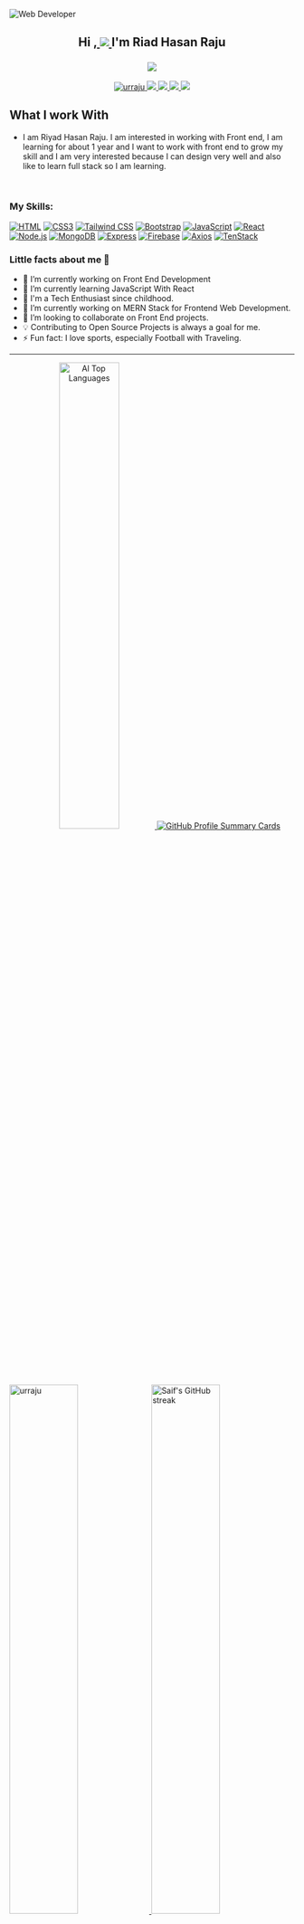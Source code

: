 ![Web Developer](https://i.ibb.co/p4Z13Yj/banner-design.png)

 <h2 align="center">Hi ,<a href="#wave" target="_blank">
    <img src="https://img.shields.io/badge/ 👋-black?style=flat-square"  />
  </a>
 I'm Riad Hasan Raju  </h2>


  
 <h3 align="center">
  <a href="https://github.com/Ratheshan03/readme-typing-svg"><img src="https://readme-typing-svg.herokuapp.com?lines=Learn+Mern+Stack+Developer;Frontend+Developer;&center=true&width=500&height=50"></a>
</h3>
<p align="center">
 <a href="[#website](https://assignmant-12.web.app/)" target="blank">
  <img src="https://img.shields.io/badge/Website-DC143C?style=flat-square&logo=medium&logoColor=white" alt="urraju" />
 </a>
 <a href="https://www.linkedin.com/public-profile/settings?trk=d_flagship3_profile_self_view_public_profile" target="_blank">
  <img src="https://img.shields.io/badge/LinkedIn-0077B5?style=flat-square&logo=linkedin&logoColor=white"/>
 </a>
 <a href="#twiter" target="_blank">
  <img src="https://img.shields.io/badge/Twitter-1DA1F2?style=flat-square&logo=twitter&logoColor=white" />
 </a>
 <a href="https://www.instagram.com/urrajuahmed_/" target="_blank">
  <img src="https://img.shields.io/badge/Instagram-fe4164?style=flat-square&logo=instagram&logoColor=white"  />
 </a>
 <a href="https://www.facebook.com/profile.php?id=100007355355842" target="_blank">
    <img src="https://img.shields.io/badge/Facebook-1877F2?style=flat-square&logo=facebook&logoColor=white" />
  </a>

</p>
 <h2>What I work With</h2>
 
 - I am Riyad Hasan Raju. I am interested in working with Front end, I am learning for about  1 year  and  I want to work with front end to grow my skill and I am very interested because I can design very well and also like to learn full stack so I am learning.
 
 <br/>
<h3>My Skills:</h3>  

[![HTML](https://img.shields.io/badge/HTML-E34F26?style=flat&labelColor=black&logo=html5&logoColor=E34F26)](https://developer.mozilla.org/en-US/docs/Web/HTML)
[![CSS3](https://img.shields.io/badge/CSS3-1572B6?style=flat&labelColor=black&logo=css3&logoColor=1572B6)](https://developer.mozilla.org/en-US/docs/Web/CSS)
[![Tailwind CSS](https://img.shields.io/badge/Tailwind_CSS-38B2AC?style=flat&labelColor=black&logo=tailwind-css&logoColor=38B2AC)](https://tailwindcss.com/)
[![Bootstrap](https://img.shields.io/badge/Bootstrap-7952B3?style=flat&labelColor=black&logo=bootstrap&logoColor=7952B3)](https://getbootstrap.com/)
[![JavaScript](https://img.shields.io/badge/JavaScript-F0DB4F?style=flat&labelColor=black&logo=javascript&logoColor=F0DB4F)](https://developer.mozilla.org/en-US/docs/Web/JavaScript)
[![React](https://img.shields.io/badge/React-61DAFB?style=flat&labelColor=black&logo=react&logoColor=61DAFB)](https://reactjs.org/)
[![Node.js](https://img.shields.io/badge/Node.js-43853D?style=flat&labelColor=black&logo=node.js&logoColor=43853D)](https://nodejs.org/)
[![MongoDB](https://img.shields.io/badge/MongoDB-47A248?style=flat&labelColor=black&logo=mongodb&logoColor=47A248)](https://www.mongodb.com/)
[![Express](https://img.shields.io/badge/Express-000000?style=flat&labelColor=black&logo=express&logoColor=white)](https://expressjs.com/)
[![Firebase](https://img.shields.io/badge/Firebase-FFCA28?style=flat&labelColor=black&logo=firebase&logoColor=FFCA28)](https://firebase.google.com/)
[![Axios](https://img.shields.io/badge/Axios-007ACC?style=flat&labelColor=black&logo=axios&logoColor=007ACC)](https://axios-http.com/)
[![TenStack](https://img.shields.io/badge/TanStack-FF6F00?style=flat&labelColor=black&logo=tensorflow&logoColor=FF6F00)](https://www.tanstack.com/)



<h3>Little facts about me 🧑</h3>

- 🔭 I’m currently working on Front End Development 
- 🌱 I’m currently learning JavaScript With React
- 🧞 I'm a Tech Enthusiast since childhood.
- 🔭 I’m currently working on MERN Stack for Frontend Web Development.
- 👯 I’m looking to collaborate on  Front End projects.
- 💡 Contributing to Open Source Projects is always a goal for me.
- ⚡ Fun fact: I love sports, especially Football with Traveling.

<hr>
<p align="center">
 <a href="https://github.com/urraju"><img alt="Al  Top Languages" src="https://denvercoder1-github-readme-stats.vercel.app/api/top-langs/?username=urraju&langs_count=8&layout=compact&theme=react&border_color=7F3FBF&bg_color=0D1117&title_color=F85D7F&icon_color=F8D866" width="46.0%  /></a>
</p>



<p align="center">
  <a href="https://github.com/urraju">
    <img src="http://github-profile-summary-cards.vercel.app/api/cards/profile-details?username=urraju&theme=github_dark&icon_color=8B5CF6&border_color=8B5CF6" alt="GitHub Profile Summary Cards" />
  </a>
</p>


  <a href="https://github.com/urraju">
    <img alt="urraju" src="https://denvercoder1-github-readme-stats.vercel.app/api?username=urraju&show_icons=true&count_private=true&theme=react&border_color=7F3FBF&bg_color=0D1117&title_color=F85D7F&icon_color=7F3FBF" width="49.0%  />
  </a>

  <a href="https://github.com/urraju">
    <img src="https://github-readme-streak-stats.herokuapp.com/?user=urraju&theme=midnight-purple&border=7F3FBF&background=0D1117" alt="Saif's GitHub streak"  width="49.0% />
  </a>
 
 <br/>
 
 
<a href="https://www.instagram.com/urrajuahmed_/">
  <img align="left" alt="Riad Raju| Instagram" width="20px" src="https://www.vectorlogo.zone/logos/instagram/instagram-icon.svg" />
</a>
<a href="#">
  <img align="left" alt="Riad Raju| Twitter" width="20px" src="https://www.vectorlogo.zone/logos/twitter/twitter-official.svg" />
</a>
<a href="https://www.linkedin.com/public-profile/settings?trk=d_flagship3_profile_self_view_public_profile">
  <img align="left" alt="Riad Raju | Linkedin" width="20px" src="https://www.vectorlogo.zone/logos/linkedin/linkedin-icon.svg" />
</a>
<a href="mailto:riadhasan680@gmail.com">
  <img align="left" alt="Riad Raju | Gmail" width="20px" src="https://www.vectorlogo.zone/logos/gmail/gmail-icon.svg" />
</a>
<a href="https://www.facebook.com/YourFacebookUsernameOrID">
  <img align="left" alt="Riad Raju | Facebook" width="20px" src="https://www.vectorlogo.zone/logos/facebook/facebook-icon.svg" />
</a>

 <br>
  
<p align="right" ><a href="https://github.com/urraju"></a></p>
<p align="right" > <img src="https://komarev.com/ghpvc/?username=urraju&label=Profile%20views&color=0e75b6&style=flat" alt="urraju" /> </p>
